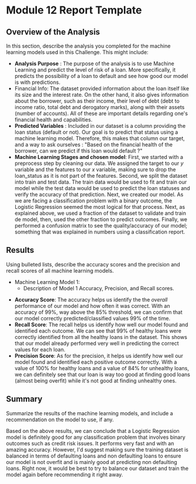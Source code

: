 # Module 12 Report Template

## Overview of the Analysis

In this section, describe the analysis you completed for the machine learning models used in this Challenge. This might include:

* **Analysis Purpose** : The purpose of the analysis is to use Machine Learning and predict the level of risk of a loan. More specifically, it predicts the possibility of a loan to default and see how good our model is with predictions.
* Financial Info: The dataset provided information about the loan itself like its size and the interest rate. On the other hand, it also gives information about the borrower, such as their income, their level of debt (debt to income ratio, total debt and derogatory marks), along with their assets (number of accounts). All of these are important details regarding one's financial health and capabilities.
* **Predicted Variables** : Included in our dataset is a column providing the loan status (default or not). Our goal is to predict that status using a machine learning model. Therefore, this makes that column our target, and a way to ask ourselves : "Based on the financial health of the borrower, can we predict if this loan would default ?"
* **Machine Learning Stages and chosen model**: First, we started with a preprocess step by cleaning our data. We assigned the target to our *y* variable and the features to our *x* variable, making sure to drop the loan_status as it is not part of the features. Second, we split the dataset into train and test data. The train data would be used to fit and train our model while the test data would be used to predict the loan statuses and verify the accuracy of that prediction. Next, we created our model. As we are facing a classification problem with a binary outcome, the Logistic Regression seemed the most logical for that process. Next, as explained above, we used a fraction of the dataset to validate and train de model, then, used the other fraction to predict outcomes. Finally, we performed a confusion matrix to see the quality/accuracy of our model; something that was explained in numbers using a classification report.


## Results

Using bulleted lists, describe the accuracy scores and the precision and recall scores of all machine learning models.

* Machine Learning Model 1:
    * Description of Model 1 Accuracy, Precision, and Recall scores.

- **Accuracy Score**: The accuracy helps us identify the the *overall* performance of our model and how often it was correct. With an accuracy of 99%, way above the 85% threshold, we can confirm that our model correctly predicted/classified values 99% of the time.
- **Recall Score**: The recall helps us identify how well our model found and identified each outcome. We can see that 99% of healthy loans were correctly identified from all the healthy loans in the dataset. This shows that our model already performed very well in predicting the correct values for each loan.
- **Precision Score**: As for the precision, it helps us identify how well our model found and identified each positive outcome correctly. With a value of 100% for healthy loans and a value of 84% for unhealthy loans, we can definitely see that our loan is way too good at finding good loans (almost being overfit) while it's not good at finding unhealthy ones.
## Summary

Summarize the results of the machine learning models, and include a recommendation on the model to use, if any.

Based on the above results, we can conclude that a Logistic Regression model is definitely good for any classification problem that involves binary outcomes such as credit risk issues.
It performs very fast and with an amazing accuracy. However, I'd suggest making sure the training dataset is balanced in terms of defaulting loans and non defaulting loans to ensure our model is not overfit and is mainly good at predicting non defaulting loans. 
Right now, it would be best to try to balance our dataset and train the model again before recommending it right away.
